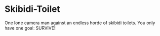 # Skibidi-Toilet
One lone camera man against an endless horde of skibidi toilets. You only have one goal: SURVIVE!
